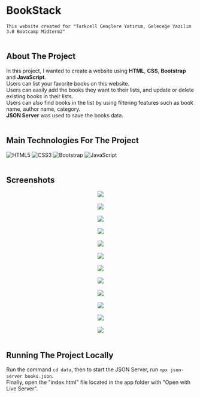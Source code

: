 # BookStack
`This website created for "Turkcell Gençlere Yatırım, Geleceğe Yazılım 3.0 Bootcamp Midterm2"` <br><br>

## About The Project
In this project, I wanted to create a website using **HTML**, **CSS**, **Bootstrap** and **JavaScript**. <br>
Users can list your favorite books on this website. <br>
Users can easily add the books they want to their lists, and update or delete existing books in their lists. <br>
Users can also find books in the list by using filtering features such as book name, author name, category. <br>
**JSON Server** was used to save the books data. <br><br>

## Main Technologies For The Project
![HTML5](https://img.shields.io/badge/html5-%23E34F26.svg?style=for-the-badge&logo=html5&logoColor=white) 
![CSS3](https://img.shields.io/badge/css3-%231572B6.svg?style=for-the-badge&logo=css3&logoColor=white)
![Bootstrap](https://img.shields.io/badge/bootstrap-%23563D7C.svg?style=for-the-badge&logo=bootstrap&logoColor=white) 
![JavaScript](https://img.shields.io/badge/javascript-%23323330.svg?style=for-the-badge&logo=javascript&logoColor=%23F7DF1E) <br><br>

## Screenshots
<div align="center">
  
<img src="https://github.com/ysnhasan1/BookStack/assets/102024926/3c53dcba-7954-4ccf-a92e-61f005489949"> <br><br>
<img src="https://github.com/ysnhasan1/BookStack/assets/102024926/470e39e4-3a44-4629-aa86-feaa5e8f83ce"> <br><br>
<img src="https://github.com/ysnhasan1/BookStack/assets/102024926/02b5720c-3713-4fc4-8825-0ec2ff5fb99d"> <br><br>
<img src="https://github.com/ysnhasan1/BookStack/assets/102024926/d7212994-97cf-4847-9fea-bb1a9832b36e"> <br><br>
<img src="https://github.com/ysnhasan1/BookStack/assets/102024926/a8fc7d88-a600-4d69-9c1b-0c8b58ab9555"> <br><br>
<img src="https://github.com/ysnhasan1/BookStack/assets/102024926/e97e2fd1-6595-4fc1-a5f0-0329273d7184"> <br><br>
<img src="https://github.com/ysnhasan1/BookStack/assets/102024926/17c60501-1425-4051-b15a-a63fa91b51a2"> <br><br>
<img src="https://github.com/ysnhasan1/BookStack/assets/102024926/d3d735ec-0be8-44c6-b29d-680ea57dd956"> <br><br>
<img src="https://github.com/ysnhasan1/BookStack/assets/102024926/2013f965-3dfd-42b9-8b75-be90c6900636"> <br><br>
<img src="https://github.com/ysnhasan1/BookStack/assets/102024926/b40ac973-4bd4-4911-b23b-4b1e9d31972b"> <br><br>
<img src="https://github.com/ysnhasan1/BookStack/assets/102024926/78e7ab46-26f2-4928-9803-e369d3b3e27c"> <br><br>
<img src="https://github.com/ysnhasan1/BookStack/assets/102024926/6a5452a7-512e-4acd-b8ed-e2d118aaf381"> <br><br>

</div>

## Running The Project Locally
Run the command `cd data`, then to start the JSON Server, run `npx json-server books.json`. <br> 
Finally, open the "index.html" file located in the app folder with "Open with Live Server".
